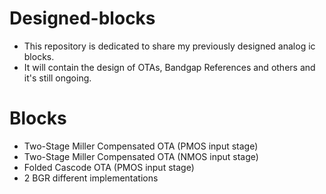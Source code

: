# Designed-blocks
- This repository is dedicated to share my previously designed analog ic blocks.
- It will contain the design of OTAs, Bandgap References and others and it's still ongoing.

# Blocks
- Two-Stage Miller Compensated OTA (PMOS input stage)
- Two-Stage Miller Compensated OTA (NMOS input stage)
- Folded Cascode OTA (PMOS input stage)
- 2 BGR different implementations
